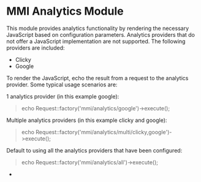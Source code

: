 MMI Analytics Module
===========================

This module provides analytics functionality by rendering the necessary JavaScript based on configuration parameters.  Analytics providers that do not offer a JavaScript implementation are not supported.
The following providers are included:

 * Clicky
 * Google

To render the JavaScript, echo the result from a request to the analytics provider.
Some typical usage scenarios are:

1 analytics provider (in this example google):
> echo Request::factory('mmi/analytics/google')->execute();

Multiple analytics providers (in this example clicky and google):
> echo Request::factory('mmi/analytics/multi/clicky,google')->execute();

Default to using all the analytics providers that have been configured:
> echo Request::factory('mmi/analytics/all')->execute();

*